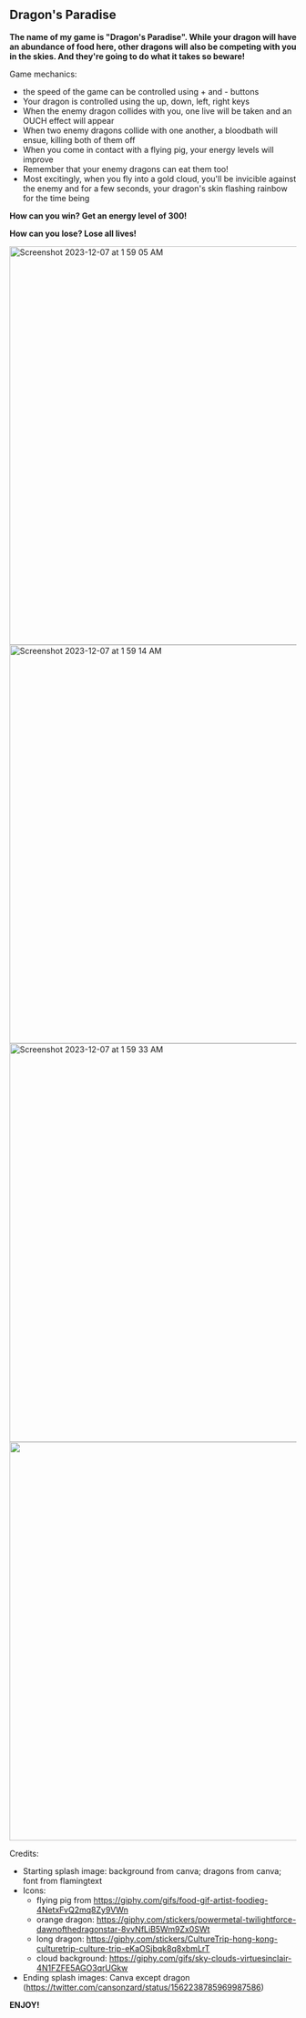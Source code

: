 ## Dragon's Paradise

**The name of my game is "Dragon's Paradise". While your dragon will have an abundance of food here, other dragons will also be competing with you in the skies. And they're going to do what it takes so beware!**

Game mechanics:
- the speed of the game can be controlled using + and - buttons
- Your dragon is controlled using the up, down, left, right keys
- When the enemy dragon collides with you, one live will be taken and an OUCH effect will appear
- When two enemy dragons collide with one another, a bloodbath will ensue, killing both of them off
- When you come in contact with a flying pig, your energy levels will improve
- Remember that your enemy dragons can eat them too!
- Most excitingly, when you fly into a gold cloud, you'll be invicible against the enemy and for a few seconds, your dragon's skin flashing rainbow for the time being


**How can you win? Get an energy level of 300!**

**How can you lose? Lose all lives!**

<img width="700" alt="Screenshot 2023-12-07 at 1 59 05 AM" src="https://github.com/ashhendrata/Dragons-Paradise/assets/134671782/924f0cf7-dc08-44e5-b3f8-017608f364d5">
<img width="700" alt="Screenshot 2023-12-07 at 1 59 14 AM" src="https://github.com/ashhendrata/Dragons-Paradise/assets/134671782/53437f9a-dd95-4183-ad0f-95eea2f1e8a4">
<img width="700" alt="Screenshot 2023-12-07 at 1 59 33 AM" src="https://github.com/ashhendrata/Dragons-Paradise/assets/134671782/96688630-daf0-4dbb-a3ca-840239b87347">
<img width="700" src= "https://github.com/ashhendrata/Dragons-Paradise/assets/134671782/d2b985bd-29aa-4958-a05b-b2e4cc1031e6">





Credits:
- Starting splash image: background from canva; dragons from canva; font from flamingtext
- Icons: 
    - flying pig from https://giphy.com/gifs/food-gif-artist-foodieg-4NetxFvQ2mq8Zy9VWn
    - orange dragon: https://giphy.com/stickers/powermetal-twilightforce-dawnofthedragonstar-8vvNfLiB5Wm9Zx0SWt
    - long dragon: https://giphy.com/stickers/CultureTrip-hong-kong-culturetrip-culture-trip-eKaOSjbqk8q8xbmLrT
    - cloud background: https://giphy.com/gifs/sky-clouds-virtuesinclair-4N1FZFE5AGO3qrUGkw
- Ending splash images: Canva except dragon (https://twitter.com/cansonzard/status/1562238785969987586)

**ENJOY!**
